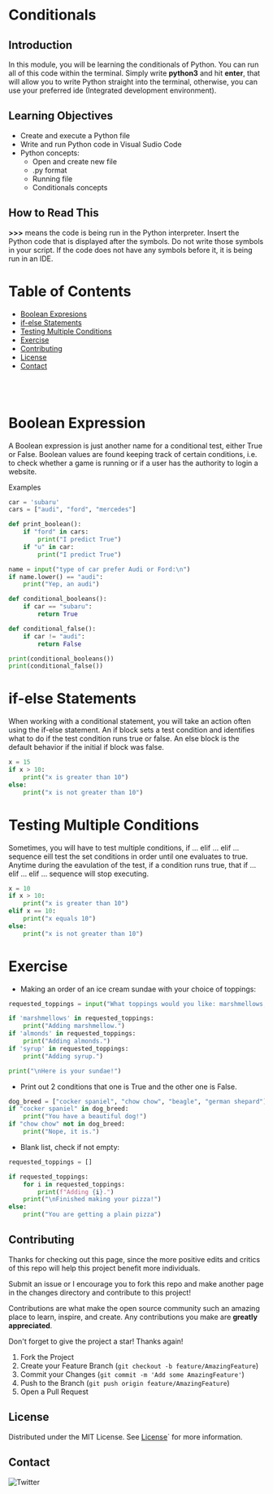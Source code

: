 # Conditionals

## Introduction
In this module, you will be learning the conditionals of Python. You can run all of this code within the terminal. Simply write **python3** and hit **enter**, that will allow you to write Python straight into the terminal, otherwise, you can use your preferred ide (Integrated development environment).

## Learning Objectives
* Create and execute a Python file
* Write and run Python code in Visual Sudio Code
* Python concepts: 
  * Open and create new file
  * .py format
  * Running file
  * Conditionals concepts

## How to Read This

**>>>** means the code is being run in the Python interpreter. Insert the Python code that is displayed after the symbols. Do not write those symbols in your script. If the code does not have any symbols before it, it is being run in an IDE.

<!--  TABLE OF CONTENTS  -->
  
Table of Contents
=================
  * [Boolean Expresions](#boolean-expressions)
  * [if-else Statements](#if-else-statements")
  * [Testing Multiple Conditions](#testing-mulitple-conditions)
  * [Exercise](#exercise)
  * [Contributing](#contributing)
  * [License](#license)
  * [Contact](#contact)
<br />
<br />


# Boolean Expression
A Boolean expression is just another name for a conditional test, either True or False. Boolean values are found keeping track of certain conditions, i.e. to check whether a game is running or if a user has the authority to login a website.

Examples

``` python
car = 'subaru'
cars = ["audi", "ford", "mercedes"]

def print_boolean():       
    if "ford" in cars:
        print("I predict True")
    if "u" in car:
        print("I predict True")

name = input("type of car prefer Audi or Ford:\n")
if name.lower() == "audi":
    print("Yep, an audi")

def conditional_booleans():
    if car == "subaru":
        return True

def conditional_false():
    if car != "audi":
        return False

print(conditional_booleans())
print(conditional_false())
```

# if-else Statements

When working with a conditional statement, you will take an action often using the if-else statement. An if block sets a test condition and identifies what to do if the test condition runs true or false. An else block is the default behavior if the initial if block was false.

``` python
x = 15
if x > 10:
    print("x is greater than 10")
else:
    print("x is not greater than 10")
```

# Testing Multiple Conditions
Sometimes, you will have to test multiple conditions, if … elif … elif … sequence eill test the set conditions in order until one evaluates to true. Anytime during the eavulation of the test, if a condition runs true, that if … elif … elif … sequence will stop executing.

``` python
x = 10
if x > 10:
    print("x is greater than 10")
elif x == 10:
    print("x equals 10")
else:
    print("x is not greater than 10")
```


# Exercise
- Making an order of an ice cream sundae with your choice of toppings:
``` python
requested_toppings = input("What toppings would you like: marshmellows, almonds, or/and syrup\n")

if 'marshmellows' in requested_toppings:
    print("Adding marshmellow.")
if 'almonds' in requested_toppings:
    print("Adding almonds.")
if 'syrup' in requested_toppings:
    print("Adding syrup.")

print("\nHere is your sundae!")
```

- Print out 2 conditions that one is True and the other one is False.
``` Python
dog_breed = ["cocker spaniel", "chow chow", "beagle", "german shepard"]
if "cocker spaniel" in dog_breed:
    print("You have a beautiful dog!")
if "chow chow" not in dog_breed:
    print("Nope, it is.") 
```

- Blank list, check if not empty:
``` python
requested_toppings = []

if requested_toppings:
    for i in requested_toppings:
        print(f"Adding {i}.")
    print("\nFinished making your pizza!")
else:
    print("You are getting a plain pizza")
```



## Contributing
Thanks for checking out this page, since the more positive edits and critics of this repo will help this project benefit more individuals.

Submit an issue or I encourage you to fork this repo and make another page in the changes directory and contribute to this project!

Contributions are what make the open source community such an amazing place to learn, inspire, and create. Any contributions you make are **greatly appreciated**.

Don't forget to give the project a star! Thanks again!

1. Fork the Project
2. Create your Feature Branch (`git checkout -b feature/AmazingFeature`)
3. Commit your Changes (`git commit -m 'Add some AmazingFeature'`)
4. Push to the Branch (`git push origin feature/AmazingFeature`)
5. Open a Pull Request



## License
Distributed under the MIT License. See [License](https://github.com/wonntann/JavaScript/blob/main/LICENSE)` for more information.


## Contact
![Twitter](https://img.shields.io/twitter/follow/wonntann?color=red&style=for-the-badge)



